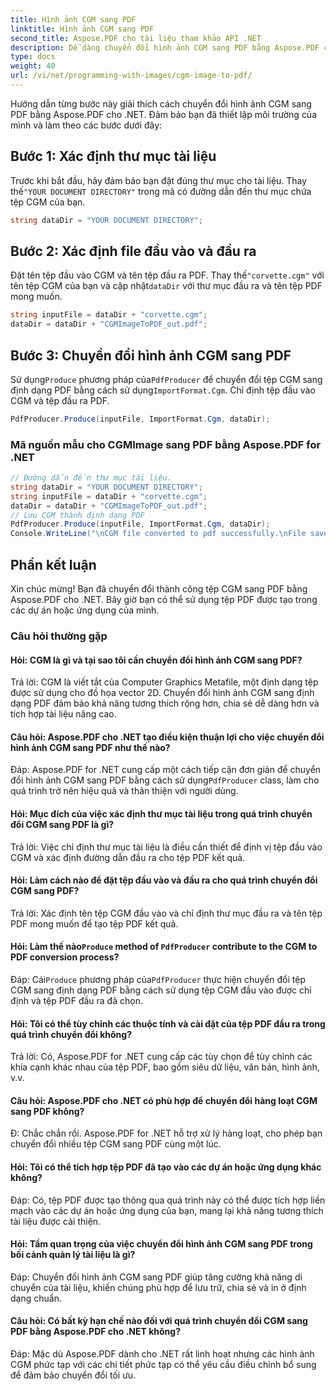 ```yaml
---
title: Hình ảnh CGM sang PDF
linktitle: Hình ảnh CGM sang PDF
second_title: Aspose.PDF cho tài liệu tham khảo API .NET
description: Dễ dàng chuyển đổi hình ảnh CGM sang PDF bằng Aspose.PDF cho .NET.
type: docs
weight: 40
url: /vi/net/programming-with-images/cgm-image-to-pdf/
---
```

Hướng dẫn từng bước này giải thích cách chuyển đổi hình ảnh CGM sang PDF bằng Aspose.PDF cho .NET. Đảm bảo bạn đã thiết lập môi trường của mình và làm theo các bước dưới đây:

## Bước 1: Xác định thư mục tài liệu

 Trước khi bắt đầu, hãy đảm bảo bạn đặt đúng thư mục cho tài liệu. Thay thế`"YOUR DOCUMENT DIRECTORY"` trong mã có đường dẫn đến thư mục chứa tệp CGM của bạn.

```csharp
string dataDir = "YOUR DOCUMENT DIRECTORY";
```

## Bước 2: Xác định file đầu vào và đầu ra

 Đặt tên tệp đầu vào CGM và tên tệp đầu ra PDF. Thay thế`"corvette.cgm"` với tên tệp CGM của bạn và cập nhật`dataDir` với thư mục đầu ra và tên tệp PDF mong muốn.

```csharp
string inputFile = dataDir + "corvette.cgm";
dataDir = dataDir + "CGMImageToPDF_out.pdf";
```

## Bước 3: Chuyển đổi hình ảnh CGM sang PDF

 Sử dụng`Produce` phương pháp của`PdfProducer` để chuyển đổi tệp CGM sang định dạng PDF bằng cách sử dụng`ImportFormat.Cgm`. Chỉ định tệp đầu vào CGM và tệp đầu ra PDF.

```csharp
PdfProducer.Produce(inputFile, ImportFormat.Cgm, dataDir);
```

### Mã nguồn mẫu cho CGMImage sang PDF bằng Aspose.PDF for .NET 
```csharp
// Đường dẫn đến thư mục tài liệu.
string dataDir = "YOUR DOCUMENT DIRECTORY";
string inputFile = dataDir + "corvette.cgm";
dataDir = dataDir + "CGMImageToPDF_out.pdf";
// Lưu CGM thành định dạng PDF
PdfProducer.Produce(inputFile, ImportFormat.Cgm, dataDir);
Console.WriteLine("\nCGM file converted to pdf successfully.\nFile saved at " + dataDir); 
```

## Phần kết luận

Xin chúc mừng! Bạn đã chuyển đổi thành công tệp CGM sang PDF bằng Aspose.PDF cho .NET. Bây giờ bạn có thể sử dụng tệp PDF được tạo trong các dự án hoặc ứng dụng của mình.

### Câu hỏi thường gặp

#### Hỏi: CGM là gì và tại sao tôi cần chuyển đổi hình ảnh CGM sang PDF?

Trả lời: CGM là viết tắt của Computer Graphics Metafile, một định dạng tệp được sử dụng cho đồ họa vector 2D. Chuyển đổi hình ảnh CGM sang định dạng PDF đảm bảo khả năng tương thích rộng hơn, chia sẻ dễ dàng hơn và tích hợp tài liệu nâng cao.

#### Câu hỏi: Aspose.PDF cho .NET tạo điều kiện thuận lợi cho việc chuyển đổi hình ảnh CGM sang PDF như thế nào?

 Đáp: Aspose.PDF for .NET cung cấp một cách tiếp cận đơn giản để chuyển đổi hình ảnh CGM sang PDF bằng cách sử dụng`PdfProducer` class, làm cho quá trình trở nên hiệu quả và thân thiện với người dùng.

#### Hỏi: Mục đích của việc xác định thư mục tài liệu trong quá trình chuyển đổi CGM sang PDF là gì?

Trả lời: Việc chỉ định thư mục tài liệu là điều cần thiết để định vị tệp đầu vào CGM và xác định đường dẫn đầu ra cho tệp PDF kết quả.

#### Hỏi: Làm cách nào để đặt tệp đầu vào và đầu ra cho quá trình chuyển đổi CGM sang PDF?

Trả lời: Xác định tên tệp CGM đầu vào và chỉ định thư mục đầu ra và tên tệp PDF mong muốn để tạo tệp PDF kết quả.

####  Hỏi: Làm thế nào`Produce` method of `PdfProducer` contribute to the CGM to PDF conversion process?

 Đáp: Cái`Produce` phương pháp của`PdfProducer` thực hiện chuyển đổi tệp CGM sang định dạng PDF bằng cách sử dụng tệp CGM đầu vào được chỉ định và tệp PDF đầu ra đã chọn.

#### Hỏi: Tôi có thể tùy chỉnh các thuộc tính và cài đặt của tệp PDF đầu ra trong quá trình chuyển đổi không?

Trả lời: Có, Aspose.PDF for .NET cung cấp các tùy chọn để tùy chỉnh các khía cạnh khác nhau của tệp PDF, bao gồm siêu dữ liệu, văn bản, hình ảnh, v.v.

#### Câu hỏi: Aspose.PDF cho .NET có phù hợp để chuyển đổi hàng loạt CGM sang PDF không?

Đ: Chắc chắn rồi. Aspose.PDF for .NET hỗ trợ xử lý hàng loạt, cho phép bạn chuyển đổi nhiều tệp CGM sang PDF cùng một lúc.

#### Hỏi: Tôi có thể tích hợp tệp PDF đã tạo vào các dự án hoặc ứng dụng khác không?

Đáp: Có, tệp PDF được tạo thông qua quá trình này có thể được tích hợp liền mạch vào các dự án hoặc ứng dụng của bạn, mang lại khả năng tương thích tài liệu được cải thiện.

#### Hỏi: Tầm quan trọng của việc chuyển đổi hình ảnh CGM sang PDF trong bối cảnh quản lý tài liệu là gì?

Đáp: Chuyển đổi hình ảnh CGM sang PDF giúp tăng cường khả năng di chuyển của tài liệu, khiến chúng phù hợp để lưu trữ, chia sẻ và in ở định dạng chuẩn.

#### Câu hỏi: Có bất kỳ hạn chế nào đối với quá trình chuyển đổi CGM sang PDF bằng Aspose.PDF cho .NET không?

Đáp: Mặc dù Aspose.PDF dành cho .NET rất linh hoạt nhưng các hình ảnh CGM phức tạp với các chi tiết phức tạp có thể yêu cầu điều chỉnh bổ sung để đảm bảo chuyển đổi tối ưu.